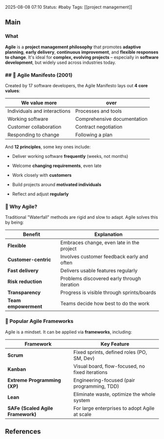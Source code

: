 2025-08-08 07:10
Status: #baby
Tags: [[project management]]
## Main

### What
**Agile** is a **project management philosophy** that promotes **adaptive planning**, **early delivery**, **continuous improvement**, and **flexible responses to change**. It's ideal for **complex, evolving projects** – especially in **software development**, but widely used across industries today.

### ## 📜 Agile Manifesto (2001)

Created by 17 software developers, the Agile Manifesto lays out **4 core values**:

|We value **more**|over|
|---|---|
|Individuals and interactions|Processes and tools|
|Working software|Comprehensive documentation|
|Customer collaboration|Contract negotiation|
|Responding to change|Following a plan|

And **12 principles**, some key ones include:

- Deliver working software **frequently** (weeks, not months)
    
- Welcome **changing requirements**, even late
    
- Work closely with **customers**
    
- Build projects around **motivated individuals**
    
- Reflect and adjust **regularly**

### 🧠 Why Agile?

Traditional "Waterfall" methods are rigid and slow to adapt. Agile solves this by being:

|Benefit|Explanation|
|---|---|
|**Flexible**|Embraces change, even late in the project|
|**Customer-centric**|Involves customer feedback early and often|
|**Fast delivery**|Delivers usable features regularly|
|**Risk reduction**|Problems discovered early through iteration|
|**Transparency**|Progress is visible through sprints/boards|
|**Team empowerment**|Teams decide how best to do the work|

### 🔧 Popular Agile Frameworks

Agile is a mindset. It can be applied via **frameworks**, including:

| Framework                         | Key Feature                                     |
| --------------------------------- | ----------------------------------------------- |
| **Scrum**                         | Fixed sprints, defined roles (PO, SM, Dev)      |
| **Kanban**                        | Visual board, flow-focused, no fixed iterations |
| **Extreme Programming (XP)**      | Engineering-focused (pair programming, TDD)     |
| **Lean**                          | Eliminate waste, optimize the whole system      |
| **SAFe (Scaled Agile Framework)** | For large enterprises to adopt Agile at scale   |


## References